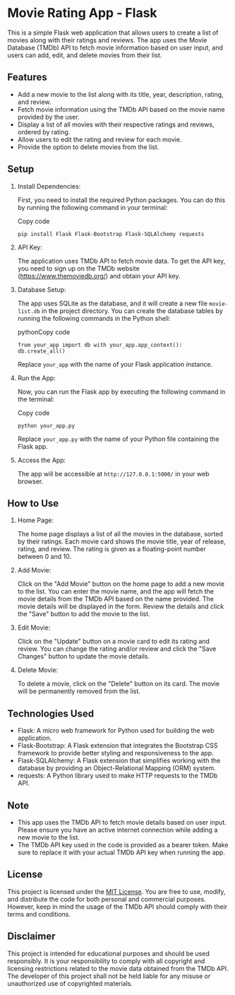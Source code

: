 Movie Rating App - Flask
========================

This is a simple Flask web application that allows users to create a list of movies along with their ratings and reviews. The app uses the Movie Database (TMDb) API to fetch movie information based on user input, and users can add, edit, and delete movies from their list.

Features
--------

-   Add a new movie to the list along with its title, year, description, rating, and review.
-   Fetch movie information using the TMDb API based on the movie name provided by the user.
-   Display a list of all movies with their respective ratings and reviews, ordered by rating.
-   Allow users to edit the rating and review for each movie.
-   Provide the option to delete movies from the list.

Setup
-----

1.  Install Dependencies:

    First, you need to install the required Python packages. You can do this by running the following command in your terminal:

    Copy code

    `pip install Flask Flask-Bootstrap Flask-SQLAlchemy requests`

2.  API Key:

    The application uses TMDb API to fetch movie data. To get the API key, you need to sign up on the TMDb website (<https://www.themoviedb.org/>) and obtain your API key.

3.  Database Setup:

    The app uses SQLite as the database, and it will create a new file `movie-list.db` in the project directory. You can create the database tables by running the following commands in the Python shell:

    pythonCopy code

    `from your_app import db
    with your_app.app_context():
        db.create_all()`

    Replace `your_app` with the name of your Flask application instance.

4.  Run the App:

    Now, you can run the Flask app by executing the following command in the terminal:

    Copy code

    `python your_app.py`

    Replace `your_app.py` with the name of your Python file containing the Flask app.

5.  Access the App:

    The app will be accessible at `http://127.0.0.1:5000/` in your web browser.

How to Use
----------

1.  Home Page:

    The home page displays a list of all the movies in the database, sorted by their ratings. Each movie card shows the movie title, year of release, rating, and review. The rating is given as a floating-point number between 0 and 10.

2.  Add Movie:

    Click on the "Add Movie" button on the home page to add a new movie to the list. You can enter the movie name, and the app will fetch the movie details from the TMDb API based on the name provided. The movie details will be displayed in the form. Review the details and click the "Save" button to add the movie to the list.

3.  Edit Movie:

    Click on the "Update" button on a movie card to edit its rating and review. You can change the rating and/or review and click the "Save Changes" button to update the movie details.

4.  Delete Movie:

    To delete a movie, click on the "Delete" button on its card. The movie will be permanently removed from the list.

Technologies Used
-----------------

-   Flask: A micro web framework for Python used for building the web application.
-   Flask-Bootstrap: A Flask extension that integrates the Bootstrap CSS framework to provide better styling and responsiveness to the app.
-   Flask-SQLAlchemy: A Flask extension that simplifies working with the database by providing an Object-Relational Mapping (ORM) system.
-   requests: A Python library used to make HTTP requests to the TMDb API.

Note
----

-   This app uses the TMDb API to fetch movie details based on user input. Please ensure you have an active internet connection while adding a new movie to the list.
-   The TMDb API key used in the code is provided as a bearer token. Make sure to replace it with your actual TMDb API key when running the app.

License
-------

This project is licensed under the [MIT License](https://opensource.org/licenses/MIT). You are free to use, modify, and distribute the code for both personal and commercial purposes. However, keep in mind the usage of the TMDb API should comply with their terms and conditions.

Disclaimer
----------

This project is intended for educational purposes and should be used responsibly. It is your responsibility to comply with all copyright and licensing restrictions related to the movie data obtained from the TMDb API. The developer of this project shall not be held liable for any misuse or unauthorized use of copyrighted materials.